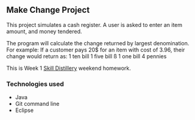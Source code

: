 ## Make Change Project

This project simulates a cash register. A user is asked to enter an item amount, and money tendered.

The program will calculate the change returned by largest denomination. For example: If a customer pays 20$ for an item with cost of 3.96, their change would return as:
 1 ten bill
 1 five bill
ß 1 one bill
 4 pennies 

This is Week 1 [Skill Distillery](http://skilldistillery.com) weekend homework. 



### Technologies used
* Java
* Git command line
* Eclipse
  